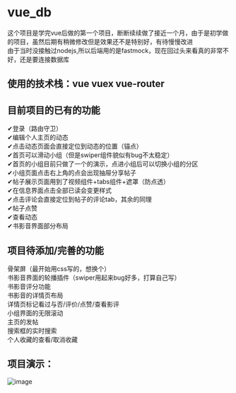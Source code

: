 # vue_db
这个项目是学完vue后做的第一个项目，断断续续做了接近一个月，由于是初学做的项目，虽然后期有稍微修改但是效果还不是特别好，有待慢慢改进  
由于当时没接触过nodejs,所以后端用的是fastmock，现在回过头来看真的非常不好，还是要连接数据库
## 使用的技术栈：vue vuex vue-router
## 目前项目的已有的功能
✔登录（路由守卫）  
✔编辑个人主页的动态  
✔点击动态页面会直接定位到动态的位置（锚点）  
✔首页可以滑动小组（但是swiper组件貌似有bug不太稳定）  
✔首页的小组目前只做了一个的演示，点进小组后可以切换小组的分区  
✔小组页面点击右上角的点会出现抽屉分享帖子  
✔帖子展示页面用到了视频组件+tabs组件+遮罩（防点透）  
✔在信息界面点击全部已读会变更样式  
✔点击评论会直接定位到帖子的评论tab，其余的同理  
✔帖子点赞  
✔查看动态  
✔书影音界面部分布局  
## 项目待添加/完善的功能
骨架屏（最开始用css写的，想换个）  
书影音界面的轮播插件（swiper用起来bug好多，打算自己写）  
书影音评分功能  
书影音的详情页布局  
详情页标记看过与否/评价/点赞/查看影评  
小组界面的无限滚动  
主页的发帖  
搜索框的实时搜索  
个人收藏的查看/取消收藏  
## 项目演示：
 ![image]( https://github.com/serincqqq/vue2-db/blob/master/demo.gif)
